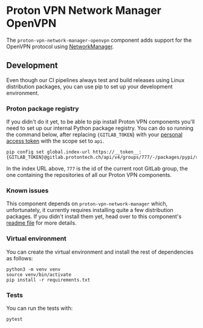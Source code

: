 # Proton VPN Network Manager OpenVPN

The `proton-vpn-network-manager-openvpn` component adds support for the OpenVPN
protocol using [NetworkManager](https://networkmanager.dev).

## Development

Even though our CI pipelines always test and build releases using Linux distribution packages,
you can use pip to set up your development environment.

### Proton package registry

If you didn't do it yet, to be able to pip install Proton VPN components you'll
need to set up our internal Python package registry. You can do so running the
command below, after replacing `{GITLAB_TOKEN`} with your
[personal access token](https://gitlab.protontech.ch/help/user/profile/personal_access_tokens.md)
with the scope set to `api`.

```shell
pip config set global.index-url https://__token__:{GITLAB_TOKEN}@gitlab.protontech.ch/api/v4/groups/777/-/packages/pypi/simple
```

In the index URL above, `777` is the id of the current root GitLab group,
the one containing the repositories of all our Proton VPN components.

### Known issues

This component depends on `proton-vpn-network-manager` which, unfortunately, it
currently requires installing quite a few distribution packages. If you didn't
install them yet, head over to this component's
[readme file](https://gitlab.protontech.ch/ProtonVPN/linux/new-client/vpnconnection/python-protonvpn-network-manager#known-issues)
for more details.

### Virtual environment

You can create the virtual environment and install the rest of dependencies as follows:

```shell
python3 -m venv venv
source venv/bin/activate
pip install -r requirements.txt
```

### Tests

You can run the tests with:

```shell
pytest
```
